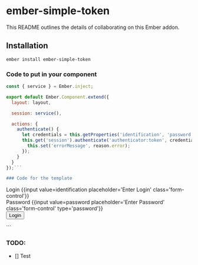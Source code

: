 # ember-simple-token

This README outlines the details of collaborating on this Ember addon.

## Installation

`ember install ember-simple-token`


### Code to put in your component

```javascript
const { service } = Ember.inject;

export default Ember.Component.extend({
  layout: layout,

  session: service(),

  actions: {
    authenticate() {
      let credentials = this.getProperties('identification', 'password');
      this.get('session').authenticate('authenticator:token', credentials).catch((reason) => {
        this.set('errorMessage', reason.error);
      });
    }
  }
});```

### Code for the template

```
<form {{action 'authenticate' on='submit'}}>
  <div class="form-group">
    <label for="identification">Login</label>
    {{input value=identification placeholder='Enter Login' class='form-control'}}
  </div>
  <div class="form-group">
    <label for="password">Password</label>
    {{input value=password placeholder='Enter Password' class='form-control' type='password'}}
  </div>
  <button type="submit" class="btn btn-default">Login</button>
</form>```

### TODO:
- [] Test
